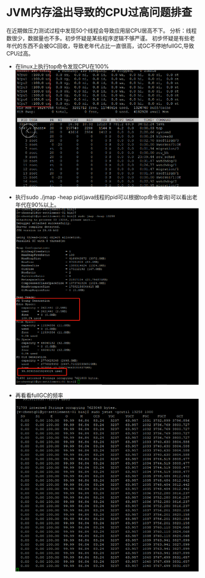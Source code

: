 # JVM内存溢出导致的CPU过高问题排查
在近期做压力测试过程中发现50个线程会导致应用层CPU居高不下。
分析：线程数很少，数据量也不多。初步怀疑是某些程序逻辑不够严谨。
初步怀疑是有些老年代的东西不会被GC回收，导致老年代占比一直很高，试GC不停地fullGC,导致CPU过高。

- 在linux上执行top命令发现CPU在100%
 ![](../../phone/k.png)
 
- 执行sudo ./jmap -heap pid(java线程的pid可以根据top命令查询)可以看出老年代在90%以上。
 ![](../../phone/l.png)
 
- 再看看fullGC的频率
 ![](../../phone/m.png)